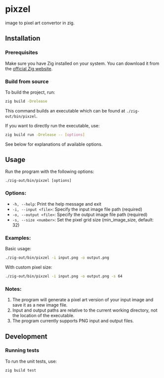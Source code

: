 # pixzel
image to pixel art convertor in zig.

## Installation

### Prerequisites

Make sure you have Zig installed on your system. You can download it from the [official Zig website](https://ziglang.org/download/).

### Build from source

To build the project, run:

```bash
zig build -Drelease
```

This command builds an executable which can be found at `./zig-out/bin/pixzel`.

If you want to directly run the executable, use:

```bash
zig build run -Drelease -- [options]
```

See below for explanations of available options.

## Usage

Run the program with the following options:

```
./zig-out/bin/pixzel [options]
```

### Options:

- `-h, --help`: Print the help message and exit
- `-i, --input <file>`: Specify the input image file path (required)
- `-o, --output <file>`: Specify the output image file path (required)
- `-s, --size <number>`: Set the pixel grid size (min_image_size, default: 32)

### Examples:

Basic usage:
```bash
./zig-out/bin/pixzel -i input.png -o output.png
```

With custom pixel size:
```bash
./zig-out/bin/pixzel -i input.png -o output.png -s 64
```

### Notes:

1. The program will generate a pixel art version of your input image and save it as a new image file.
2. Input and output paths are relative to the current working directory, not the location of the executable.
3. The program currently supports PNG input and output files.

## Development

### Running tests

To run the unit tests, use:

```bash
zig build test
```